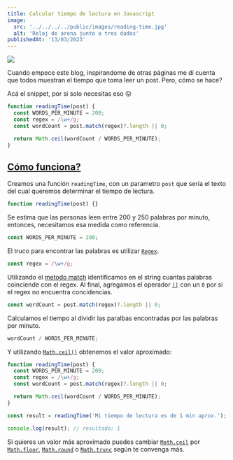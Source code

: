 ```yaml
---
title: Calcular tiempo de lectura en Javascript
image:
  src: '../../../../public/images/reading-time.jpg'
  alt: 'Reloj de arena junto a tres dados'
publishedAt: '13/03/2023'
---
```


![](/images/reading-time.jpg)

Cuando empece este blog, inspirandome de otras páginas me dí cuenta que todos muestran el tiempo que toma leer un post. Pero, cómo se hace?

Acá el snippet, por si solo necesitas eso 😛

```js
function readingTime(post) {
  const WORDS_PER_MINUTE = 200;
  const regex = /\w+/g;
  const wordCount = post.match(regex)?.length || 0;

  return Math.ceil(wordCount / WORDS_PER_MINUTE);
}
```

## [Cómo funciona?](#cómo-funciona)

Creamos una función `readingTime`, con un parametro `post` que sería el texto del cual queremos determinar el tiempo de lectura.

```js
function readingTime(post) {}
```

Se estima que las personas leen entre 200 y 250 palabras por minuto, entonces, necesitamos esa medida como referencia.

```js
const WORDS_PER_MINUTE = 200;
```

El truco para encontrar las palabras es utilizar [`Regex`](https://developer.mozilla.org/en-US/docs/Web/JavaScript/Guide/Regular_Expressions).

```js
const regex = /\w+/g;
```

Utilizando el [metodo match](https://developer.mozilla.org/en-US/docs/Web/JavaScript/Reference/Global_Objects/String/match) identificamos en el string cuantas palabras coinciende con el regex. Al final, agregamos el operador [`||`](https://developer.mozilla.org/en-US/docs/Web/JavaScript/Reference/Operators/Logical_OR_assignment) con un `0` por si el regex no encuentra concidencias.

```js
const wordCount = post.match(regex)?.length || 0;
```

Calculamos el tiempo al dividir las paralbas encontradas por las palabras por minuto.

```js
wordCount / WORDS_PER_MINUTE;
```

Y utilizando [`Math.ceil()`](https://developer.mozilla.org/en-US/docs/Web/JavaScript/Reference/Global_Objects/Math/ceil) obtenemos el valor aproximado:

```js
function readingTime(post) {
  const WORDS_PER_MINUTE = 200;
  const regex = /\w+/g;
  const wordCount = post.match(regex)?.length || 0;

  return Math.ceil(wordCount / WORDS_PER_MINUTE);
}

const result = readingTime('Mi tiempo de lectura es de 1 min aprox.');

console.log(result); // resultado: 1
```

Si quieres un valor más aproximado puedes cambiar [`Math.ceil`](https://developer.mozilla.org/en-US/docs/Web/JavaScript/Reference/Global_Objects/Math/ceil) por [`Math.floor`](https://developer.mozilla.org/en-US/docs/Web/JavaScript/Reference/Global_Objects/Math/floor), [`Math.round`](https://developer.mozilla.org/en-US/docs/Web/JavaScript/Reference/Global_Objects/Math/round) o [`Math.trunc`](https://developer.mozilla.org/en-US/docs/Web/JavaScript/Reference/Global_Objects/Math/trunc) según te convenga más.
